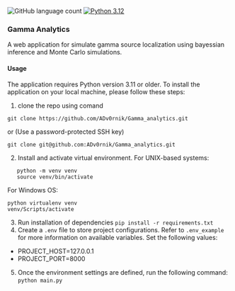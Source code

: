 ![GitHub language count](https://img.shields.io/github/languages/count/ADv0rnik/SpecReader?style=flat-square)
[![Python 3.12](https://img.shields.io/badge/python-3.12-blue.svg)](https://www.python.org/downloads/release/python-312/)

### Gamma Analytics

A web application for simulate gamma source localization using bayessian inference and Monte Carlo simulations.  

#### Usage

The application requires Python version 3.11 or older. To install the application on your local machine, please follow these steps:
1. clone the repo using comand
 ```commandline
git clone https://github.com/ADv0rnik/Gamma_analytics.git
 ```
or (Use a password-protected SSH key)
```commandline
git clone git@github.com:ADv0rnik/Gamma_analytics.git
```

2. Install and activate virtual environment.
For UNIX-based systems:
```commandline
   python -m venv venv
   source venv/bin/activate
```
For Windows OS:
```commandline
python virtualenv venv
venv/Scripts/activate
```
3. Run installation of dependencies `pip install -r requirements.txt` 
4. Create a `.env` file to store project configurations. Refer to `.env_example` for more information on available variables. Set the following values:
- PROJECT_HOST=127.0.0.1
- PROJECT_PORT=8000
5. Once the environment settings are defined, run the following command: `python main.py`
